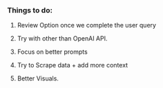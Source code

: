 ###  Things to do: 

1. Review Option once we complete the user query

2. Try with other than OpenAI API.

3. Focus on better prompts

4. Try to Scrape data + add more context

5. Better Visuals.

